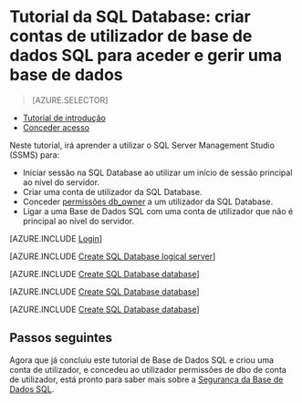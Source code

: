 <properties
    pageTitle="Tutorial de Base de Dados SQL: Introdução à Segurança"
    description="Saiba como criar contas de utilizador para aceder e gerir uma base de dados."
    keywords=""
    services="sql-database"
    documentationCenter=""
    authors="CarlRabeler"
    manager="jhubbard"
    editor=""/>


<tags
    ms.service="sql-database"
    ms.workload="data-management"
    ms.tgt_pltfrm="na"
    ms.devlang="na"
    ms.topic="hero-article"
    ms.date="08/17/2016"
    ms.author="carlrab"/>


# Tutorial da SQL Database: criar contas de utilizador de base de dados SQL para aceder e gerir uma base de dados


> [AZURE.SELECTOR]
- [Tutorial de introdução](sql-database-get-started-security.md)
- [Conceder acesso](sql-database-manage-logins.md)

Neste tutorial, irá aprender a utilizar o SQL Server Management Studio (SSMS) para:

- Iniciar sessão na SQL Database ao utilizar um início de sessão principal ao nível do servidor.
- Criar uma conta de utilizador da SQL Database.
- Conceder [permissões db_owner](https://msdn.microsoft.com/library/ms189121.aspx#Anchor_0) a um utilizador da SQL Database.
- Ligar a uma Base de Dados SQL com uma conta de utilizador que não é principal ao nível do servidor.

[AZURE.INCLUDE [Login](../../includes/azure-getting-started-portal-login.md)]


[AZURE.INCLUDE [Create SQL Database logical server](../../includes/sql-database-sql-server-management-studio-connect-server-principal.md)]


[AZURE.INCLUDE [Create SQL Database database](../../includes/sql-database-create-new-database-user.md)]


[AZURE.INCLUDE [Create SQL Database database](../../includes/sql-database-grant-database-user-dbo-permissions.md)]


[AZURE.INCLUDE [Create SQL Database database](../../includes/sql-database-sql-server-management-studio-connect-user.md)]


## Passos seguintes
Agora que já concluiu este tutorial de Base de Dados SQL e criou uma conta de utilizador, e concedeu ao utilizador permissões de dbo de conta de utilizador, está pronto para saber mais sobre a [Segurança da Base de Dados SQL](sql-database-manage-logins.md).





<!--HONumber=Sep16_HO3-->


